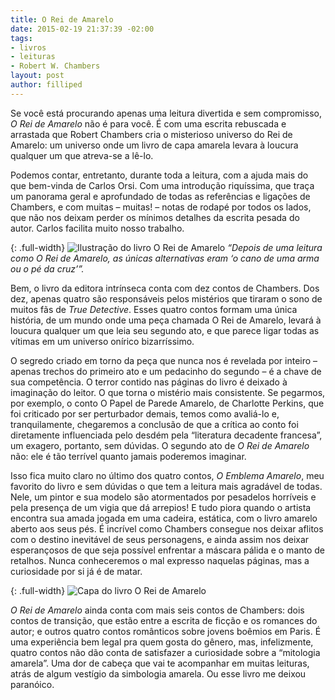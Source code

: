 ```yaml
---
title: O Rei de Amarelo
date: 2015-02-19 21:37:39 -02:00
tags:
- livros
- leituras
- Robert W. Chambers
layout: post
author: filliped
---
```


Se você está procurando apenas uma leitura divertida e sem compromisso, _O Rei de Amarelo_ não é para você. É com uma escrita rebuscada e arrastada que Robert Chambers cria o misterioso universo do Rei de Amarelo: um universo onde um livro de capa amarela levara à loucura qualquer um que atreva-se a lê-lo.

Podemos contar, entretanto, durante toda a leitura, com a ajuda mais do que bem-vinda de Carlos Orsi. Com uma introdução riquíssima, que traça um panorama geral e aprofundado de todas as referências e ligações de Chambers, e com muitas – muitas! – notas de rodapé por todos os lados, que não nos deixam perder os mínimos detalhes da escrita pesada do autor. Carlos facilita muito nosso trabalho.

{: .full-width}
![Ilustração do livro O Rei de Amarelo](https://pcmbackup.files.wordpress.com/2015/02/ra1.png)
_“Depois de uma leitura como O Rei de Amarelo, as únicas alternativas eram ‘o cano de uma arma ou o pé da cruz’”._

Bem, o livro da editora intrínseca conta com dez contos de Chambers. Dos dez, apenas quatro são responsáveis pelos mistérios que tiraram o sono de muitos fãs de _True Detective_. Esses quatro contos formam uma única história, de um mundo onde uma peça chamada O Rei de Amarelo, levará à loucura qualquer um que leia seu segundo ato, e que parece ligar todas as vítimas em um universo onírico bizarríssimo.

O segredo criado em torno da peça que nunca nos é revelada por inteiro – apenas trechos do primeiro ato e um pedacinho do segundo – é a chave de sua competência. O terror contido nas páginas do livro é deixado à imaginação do leitor. O que torna o mistério mais consistente. Se pegarmos, por exemplo, o conto O Papel de Parede Amarelo, de Charlotte Perkins, que foi criticado por ser perturbador demais, temos como avaliá-lo e, tranquilamente, chegaremos a conclusão de que a crítica ao conto foi diretamente influenciada pelo desdém pela “literatura decadente francesa”, um exagero, portanto, sem dúvidas. O segundo ato de _O Rei de Amarelo_ não: ele é tão terrível quanto jamais poderemos imaginar.

Isso fica muito claro no último dos quatro contos, _O Emblema Amarelo_, meu favorito do livro e sem dúvidas o que tem a leitura mais agradável de todas. Nele, um pintor e sua modelo são atormentados por pesadelos horríveis e pela presença de um vigia que dá arrepios! E tudo piora quando o artista encontra sua amada jogada em uma cadeira, estática, com o livro amarelo aberto aos seus pés. É incrível como Chambers consegue nos deixar aflitos com o destino inevitável de seus personagens, e ainda assim nos deixar esperançosos de que seja possível enfrentar a máscara pálida e o manto de retalhos. Nunca conheceremos o mal expresso naquelas páginas, mas a curiosidade por si já é de matar.

{: .full-width}
![Capa do livro O Rei de Amarelo](https://pcmbackup.files.wordpress.com/2015/02/ra3.png)

_O Rei de Amarelo_ ainda conta com mais seis contos de Chambers: dois contos de transição, que estão entre a escrita de ficção e os romances do autor; e outros quatro contos românticos sobre jovens boêmios em Paris. É uma experiência bem legal pra quem gosta do gênero, mas, infelizmente, quatro contos não dão conta de satisfazer a curiosidade sobre a “mitologia amarela”. Uma dor de cabeça que vai te acompanhar em muitas leituras, atrás de algum vestígio da simbologia amarela. Ou esse livro me deixou paranóico.
